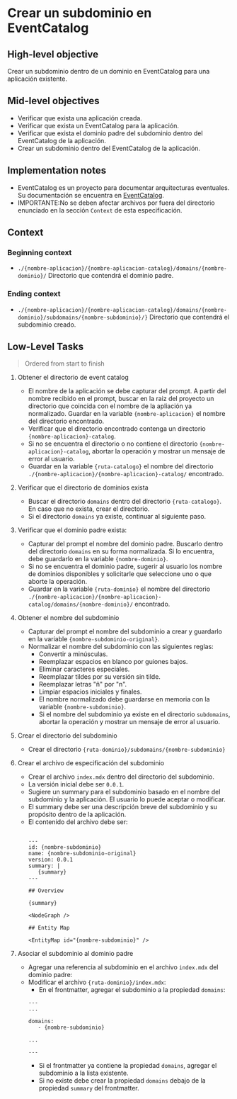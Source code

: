 # Crear un subdominio en EventCatalog

## High-level objective

Crear un subdominio dentro de un dominio en EventCatalog para una aplicación existente.

## Mid-level objectives
- Verificar que exista una aplicación creada.
- Verificar que exista un EventCatalog para la aplicación.
- Verificar que exista el dominio padre del subdominio dentro del EventCatalog de la aplicación.
- Crear un subdominio dentro del EventCatalog de la aplicación.

## Implementation notes

- EventCatalog es un proyecto para documentar arquitecturas eventuales. Su documentación se encuentra en [EventCatalog](https://github.com/Sinco/Cosmos.EventCatalog).
- IMPORTANTE:No se deben afectar archivos por fuera del directorio enunciado en la sección `Context` de esta especificación.

## Context

### Beginning context

- `./{nombre-aplicacion}/{nombre-aplicacion-catalog}/domains/{nombre-dominio}/` Directorio que contendrá el dominio padre.

### Ending context

- `./{nombre-aplicacion}/{nombre-aplicacion-catalog}/domains/{nombre-dominio}/subdomains/{nombre-subdominio}/}` Directorio que contendrá el subdominio creado.

## Low-Level Tasks
> Ordered from start to finish

1. Obtener el directorio de event catalog
   - El nombre de la aplicación se debe capturar del prompt. A partir del nombre recibido en el prompt, buscar en la raiz del proyecto un directorio que coincida con el nombre de la apliación ya normalizado. Guardar en la variable `{nombre-aplicacion}` el nombre del directorio encontrado.
   - Verificar que el directorio encontrado contenga un directorio `{nombre-aplicacion}-catalog`.
   - Si no se encuentra el directorio o no contiene el directorio `{nombre-aplicacion}-catalog`, abortar la operación y mostrar un mensaje de error al usuario.
   - Guardar en la variable `{ruta-catalogo}` el nombre del directorio `./{nombre-aplicacion}/{nombre-aplicacion}-catalog/` encontrado.

2. Verificar que el directorio de dominios exista
   - Buscar el directorio `domains` dentro del directorio `{ruta-catalogo}`. En caso que no exista, crear el directorio.
   - Si el directorio `domains` ya existe, continuar al siguiente paso.

3. Verificar que el dominio padre exista:
   - Capturar del prompt el nombre del dominio padre. Buscarlo dentro del directorio `domains` en su forma normalizada. Si lo encuentra, debe guardarlo en la variable `{nombre-dominio}`.
   - Si no se encuentra el dominio padre, sugerir al usuario los nombre de dominios disponibles y solicitarle que seleccione uno o que aborte la operación.
   - Guardar en la variable `{ruta-dominio}` el nombre del directorio `./{nombre-aplicacion}/{nombre-aplicacion}-catalog/domains/{nombre-dominio}/` encontrado.
   

4. Obtener el nombre del subdominio
   - Capturar del prompt el nombre del subdominio a crear y guardarlo en la variable `{nombre-subdominio-original}`.
   - Normalizar el nombre del subdominio con las siguientes reglas:
     - Convertir a minúsculas.
     - Reemplazar espacios en blanco por guiones bajos.
     - Eliminar caracteres especiales.     
     - Reemplazar tildes por su versión sin tilde.
     - Reemplazar letras "ñ" por "n".
     - Limpiar espacios iniciales y finales.
     - El nombre normalizado debe guardarse en memoria con la variable `{nombre-subdominio}`.
     - Si el nombre del subdominio ya existe en el directorio `subdomains`, abortar la operación y mostrar un mensaje de error al usuario.
5. Crear el directorio del subdominio
   - Crear el directorio `{ruta-dominio}/subdomains/{nombre-subdominio}`

6. Crear el archivo de especificación del subdominio
   - Crear el archivo `index.mdx` dentro del directorio del subdominio.
   - La versión inicial debe ser `0.0.1`.
   - Sugiere un summary para el subdominio basado en el nombre del subdominio y la aplicación. El usuario lo puede aceptar o modificar.
   - El summary debe ser una descripción breve del subdominio y su propósito dentro de la aplicación.
   - El contenido del archivo debe ser:
      ```mdx

      ---
      id: {nombre-subdominio}
      name: {nombre-subdominio-original}
      version: 0.0.1
      summary: |
         {summary}   
      ---

      ## Overview

      {summary}

      <NodeGraph />

      ## Entity Map

      <EntityMap id="{nombre-subdominio}" />

      ```
7. Asociar el subdominio al dominio padre
   - Agregar una referencia al subdominio en el archivo `index.mdx` del dominio padre:
   - Modificar el archivo `{ruta-dominio}/index.mdx`:
     - En el frontmatter, agregar el subdominio a la propiedad `domains`:
      ```mdx
      ---
      ...

      domains:
         - {nombre-subdominio}

      ...
      
      ---
      ```
      - Si el frontmatter ya contiene la propiedad `domains`, agregar el subdominio a la lista existente.
      - Si no existe debe crear la propiedad `domains` debajo de la propiedad `summary` del frontmatter.




